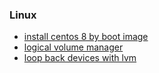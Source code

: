 ### Linux

* [install centos 8 by boot image](install.centos.8.by.boot.image.md)
* [logical volume manager](logical.volume.manager.md)
* [loop back devices with lvm](loop.back.devices.with.lvm.md)
